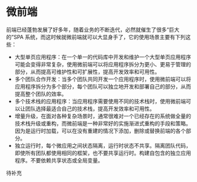 # 微前端

前端已经蓬勃发展了好多年，随着业务的不断迭代，必然就催生了很多“巨大的”SPA 系统，而这时候就微前端就可以大显身手了，它的使用场景主要有下列这些：

- 大型单页应用程序：在一个单一的代码库中开发和维护一个大型单页应用程序可能会变得非常复杂，使用微前端可以将应用程序拆分为更小、更易于管理的部分，从而提高可维护性和可扩展性，提高开发效率和可用性。
- 多个团队合作开发：当多个团队共同开发一个应用程序时，使用微前端可以将应用程序拆分为多个部分，每个团队可以独立地开发和部署自己的部分，从而提高整个团队的效率。
- 多个技术栈的应用程序：当应用程序需要使用不同的技术栈时，使用微前端可以让团队选择最适合自己的技术栈，提高开发效率和可用性。
- 增量升级，在面对各种复杂场景时，通常很难对一个已经存在的系统做全量的技术栈升级或重构，而微前端是一种非常好的实施渐进式重构的手段和策略。因为是运行时加载，可以在没有重建的情况下添加，删除或替换前端的各个部分。
- 独立运行时，每个微应用之间状态隔离，运行时状态不共享。隔离团队代码，即使所有团队都使用相同的框架，也不要共享运行时。构建自包含的独立应用程序。不要依赖共享状态或全局变量。

待补充
